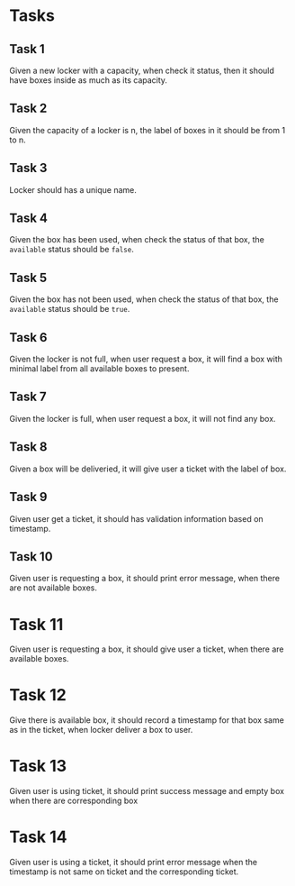 # Tasks

## Task 1
Given a new locker with a capacity, when check it status, then it should have boxes inside as much as its capacity.

## Task 2
Given the capacity of a locker is n, the label of boxes in it should be from 1 to n.

## Task 3
Locker should has a unique name.

## Task 4
Given the box has been used, when check the status of that box, the `available` status should be `false`.

## Task 5
Given the box has not been used, when check the status of that box, the `available` status should be `true`.

## Task 6
Given the locker is not full, when user request a box, it will find a box with minimal label from all available boxes to present.

## Task 7
Given the locker is full, when user request a box, it will not find any box.

## Task 8 
Given a box will be deliveried, it will give user a ticket with the label of box.

## Task 9
Given user get a ticket, it should has validation information based on timestamp.

## Task 10
Given user is requesting a box, it should print error message, when there are not available boxes.

# Task 11
Given user is requesting a box, it should give user a ticket, when there are available boxes.

# Task 12
Give there is available box, it should record a timestamp for that box same as in the ticket, when locker deliver a box to user.

# Task 13
Given user is using  ticket, it should print success message and empty box when there are corresponding box

# Task 14
Given user is using a ticket, it should print error message when the timestamp is not same on ticket and the corresponding ticket.
